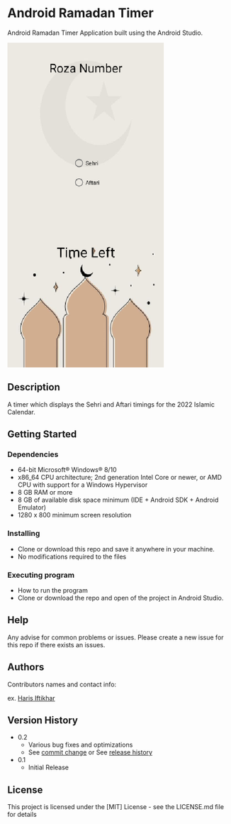# Android Ramadan Timer

Android Ramadan Timer Application built using the Android Studio.

![Ramadan Timer](/images/Timer.png "Ramadan Timer")

## Description

A timer which displays the Sehri and Aftari timings for the 2022 Islamic Calendar.  

## Getting Started

### Dependencies

* 64-bit Microsoft® Windows® 8/10
* x86_64 CPU architecture; 2nd generation Intel Core or newer, or AMD CPU with support for a Windows Hypervisor
* 8 GB RAM or more
* 8 GB of available disk space minimum (IDE + Android SDK + Android Emulator)
* 1280 x 800 minimum screen resolution

### Installing

* Clone or download this repo and save it anywhere in your machine.
* No modifications required to the files

### Executing program

* How to run the program
* Clone or download the repo and open of the project in Android Studio.

## Help

Any advise for common problems or issues.
Please create a new issue for this repo if there exists an issues.

## Authors

Contributors names and contact info:

ex. [Haris Iftikhar](https://twitter.com/harisiftikhar_)

## Version History

* 0.2
    * Various bug fixes and optimizations
    * See [commit change](https://github.com/haris-bit/AndroidRamadanTImer/commits/main) or See [release history](github.com/haris-bit/AndroidRamadanTImer/releases)
* 0.1
    * Initial Release

## License

This project is licensed under the [MIT] License - see the LICENSE.md file for details